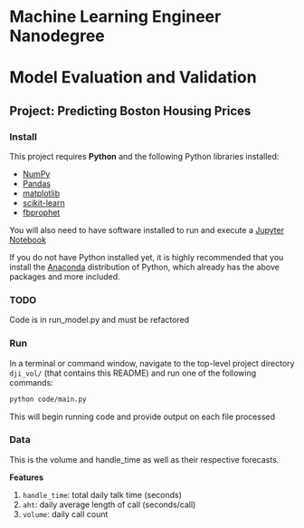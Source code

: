 # Machine Learning Engineer Nanodegree
# Model Evaluation and Validation
## Project: Predicting Boston Housing Prices

### Install

This project requires **Python** and the following Python libraries installed:

- [NumPy](http://www.numpy.org/)
- [Pandas](http://pandas.pydata.org/)
- [matplotlib](http://matplotlib.org/)
- [scikit-learn](http://scikit-learn.org/stable/)
- [fbprophet](https://facebook.github.io/prophet/)

You will also need to have software installed to run and execute a [Jupyter Notebook](http://ipython.org/notebook.html)

If you do not have Python installed yet, it is highly recommended that you install the [Anaconda](http://continuum.io/downloads) distribution of Python, which already has the above packages and more included. 

### TODO

Code is in run_model.py and must be refactored

### Run

In a terminal or command window, navigate to the top-level project directory `dji_vol/` (that contains this README) and run one of the following commands:

```bash
python code/main.py
```  

This will begin running code and provide output on each file processed

### Data

This is the volume and handle_time as well as their respective forecasts.

**Features**
1. `handle_time`: total daily talk time (seconds)
2. `aht`: daily average length of call (seconds/call)
3. `volume`: daily call count

